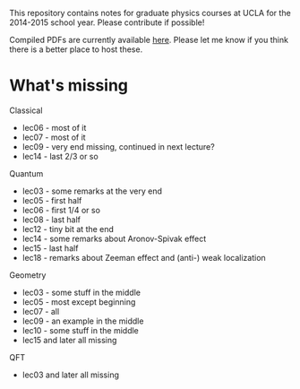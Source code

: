 This repository contains notes for graduate physics courses at UCLA for the 2014-2015 school year. Please contribute if possible!

Compiled PDFs are currently available [here](https://www.dropbox.com/sh/11gf7mmsdxn5jif/AABT-ZVXXqxfHl0UbPE3JDP8a?dl=0). Please let me know if you think there is a better place to host these.

# What's missing

Classical

- lec06 - most of it
- lec07 - most of it
- lec09 - very end missing, continued in next lecture?
- lec14 - last 2/3 or so

Quantum

- lec03 - some remarks at the very end
- lec05 - first half
- lec06 - first 1/4 or so
- lec08 - last half
- lec12 - tiny bit at the end
- lec14 - some remarks about Aronov-Spivak effect
- lec15 - last half
- lec18 - remarks about Zeeman effect and (anti-) weak localization

Geometry

- lec03 - some stuff in the middle
- lec05 - most except beginning
- lec07 - all
- lec09 - an example in the middle
- lec10 - some stuff in the middle
- lec15 and later all missing

QFT

- lec03 and later all missing